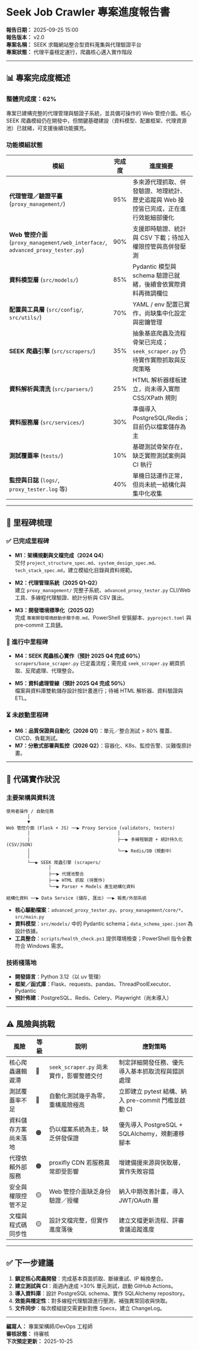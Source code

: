 # Seek Job Crawler 專案進度報告書

**報告日期：** 2025-09-25 15:00  
**報告版本：** v2.0  
**專案名稱：** SEEK 求職網站整合型資料蒐集與代理驗證平台  
**專案狀態：** 代理平臺穩定運行，爬蟲核心邁入實作階段

---

## 📊 專案完成度概述

### 整體完成度：62%

專案已建構完整的代理管理與驗證子系統，並具備可操作的 Web 管控介面。核心 SEEK 爬蟲模組仍在開發中，但關鍵基礎建設（資料模型、配置框架、代理資源池）已就緒，可支援後續功能擴充。

### 功能模組狀態

| 模組 | 完成度 | 進度摘要 |
| --- | --- | --- |
| **代理管理／驗證平臺** (`proxy_management/`) | 95% | 多來源代理抓取、併發驗證、地理統計、歷史追蹤與 Web 操控皆已完成，正在進行效能細部優化 |
| **Web 管控介面** (`proxy_management/web_interface/`, `advanced_proxy_tester.py`) | 90% | 支援即時驗證、統計與 CSV 下載；待加入權限控管與高併發壓測 |
| **資料模型層** (`src/models/`) | 85% | Pydantic 模型與 schema 驗證已就緒，後續會依實際資料再微調欄位 |
| **配置與工具層** (`src/config/`, `src/utils/`) | 70% | YAML / env 配置已實作，尚缺集中化設定與密鑰管理 |
| **SEEK 爬蟲引擎** (`src/scrapers/`) | 35% | 抽象基底爬蟲及流程骨架已完成；`seek_scraper.py` 仍待實作實際抓取與反爬策略 |
| **資料解析與清洗** (`src/parsers/`) | 25% | HTML 解析器樣板建立，尚未導入實際 CSS/XPath 規則 |
| **資料服務層** (`src/services/`) | 30% | 準備導入 PostgreSQL/Redis；目前仍以檔案儲存為主 |
| **測試覆蓋率** (`tests/`) | 10% | 基礎測試骨架存在，缺乏實際測試案例與 CI 執行 |
| **監控與日誌** (`logs/`, `proxy_tester.log` 等) | 40% | 單機日誌運作正常，但尚未統一結構化與集中化收集 |

---

## 🎯 里程碑梳理

### ✅ 已完成里程碑

- **M1：架構規劃與文檔完成（2024 Q4）**  
  交付 `project_structure_spec.md`、`system_design_spec.md`、`tech_stack_spec.md`，建立模組化目錄與資料規範。

- **M2：代理管理系統（2025 Q1-Q2）**  
  建立 `proxy_management/` 完整子系統、`advanced_proxy_tester.py` CLI/Web 工具、多線程代理驗證、統計分析與 CSV 匯出。

- **M3：開發環境標準化（2025 Q2）**  
  完成 `專案開發環境啟動步驟手冊.md`、PowerShell 安裝腳本、`pyproject.toml` 與 pre-commit 工具鏈。

### 🚧 進行中里程碑

- **M4：SEEK 爬蟲核心實作（預計 2025 Q4 完成 60%）**  
  `scrapers/base_scraper.py` 已定義流程；需完成 `seek_scraper.py` 網頁抓取、反爬處理、代理整合。

- **M5：資料處理管線（預計 2025 Q4 完成 50%）**  
  檔案與資料庫雙軌儲存設計按計畫進行；待補 HTML 解析器、資料驗證與 ETL。

### ⏳ 未啟動里程碑

- **M6：品質保證與自動化（2026 Q1）**：單元／整合測試 > 80% 覆蓋、CI/CD、負載測試。  
- **M7：分散式部署與監控（2026 Q2）**：容器化、K8s、監控告警、災難復原計畫。

---

## 🧩 代碼實作狀況

### 主要架構與資料流

```text
使用者操作 / 自動任務
        │
        ▼
Web 管控介面 (Flask + JS) ──▶ Proxy Service (validators, testers)
        │                                 │
        │                                 ├──▶ 多線程驗證 + 統計持久化 (CSV/JSON)
        │                                 └──▶ Redis/DB（規劃中）
        │
        └──▶ SEEK 爬蟲引擎 (scrapers/
                │
                ├──▶ 代理池整合
                ├──▶ HTML 抓取 (待實作)
                └──▶ Parser + Models 產生結構化資料

結構化資料 ──▶ Data Service (儲存, 匯出) ──▶ 報表/外部系統
```

- **核心驅動檔案**：`advanced_proxy_tester.py`、`proxy_management/core/*`、`src/main.py`
- **資料模型**：`src/models/` 中的 Pydantic schema；`data_schema_spec.json` 為設計依據。
- **工具整合**：`scripts/health_check.ps1` 提供環境檢查；PowerShell 指令全數符合 Windows 需求。

### 技術棧落地

- **開發語言**：Python 3.12（以 uv 管理）
- **框架／函式庫**：Flask、requests、pandas、ThreadPoolExecutor、Pydantic
- **預計佈建**：PostgreSQL、Redis、Celery、Playwright（尚未導入）

---

## ⚠️ 風險與挑戰

| 風險 | 等級 | 說明 | 應對策略 |
| --- | --- | --- | --- |
| 核心爬蟲邏輯遲滯 | 🔴 | `seek_scraper.py` 尚未實作，影響整體交付 | 制定詳細開發任務、優先導入基本抓取流程與錯誤處理 |
| 測試覆蓋率不足 | 🔴 | 自動化測試幾乎為零，重構風險極高 | 立即建立 pytest 結構、納入 pre-commit 門檻並啟動 CI |
| 資料儲存方案尚未落地 | 🟠 | 仍以檔案系統為主，缺乏併發保證 | 優先導入 PostgreSQL + SQLAlchemy，規劃遷移腳本 |
| 代理依賴外部服務 | 🟠 | proxifly CDN 若服務異常即受影響 | 增建備援來源與快取層，實作失敗容錯 |
| 安全與權限控管不足 | 🟡 | Web 管控介面缺乏身份驗證／授權 | 納入中期改善計畫，導入 JWT/OAuth 層 |
| 文檔與程式碼同步性 | 🟡 | 設計文檔完整，但實作進度落後 | 建立文檔更新流程、評審會議追蹤進度 |

---

## ✅ 下一步建議

1. **鎖定核心爬蟲開發**：完成基本頁面抓取、斷線重試、IP 輪換整合。
2. **建立測試與 CI**：兩週內達成 >30% 單元測試，啟動 GitHub Actions。
3. **導入資料庫**：設計 PostgreSQL schema、實作 SQLAlchemy repository。
4. **效能與穩定性**：對多線程代理驗證進行壓測，補強異常回收與快取。
5. **文件同步**：每次模組提交需更新對應 Specs，建立 ChangeLog。

---

**編寫人：** 專案架構師/DevOps 工程師  
**審核狀態：** 待審核  
**下次預定更新：** 2025-10-25

